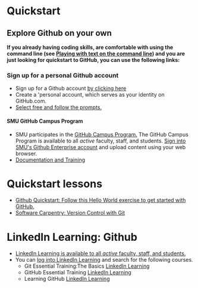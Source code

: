 # Quickstart
## Explore Github on your own
**If you already having coding skills, are comfortable with using the command line (see [Playing with text on the command line](https://github.com/veltman/learninglunches/tree/master/commandline)) and you are just looking for quickstart to GitHub, you can use the following links:** 

### Sign up for a personal Github account 
- Sign up for a Github account [by clicking here](https://docs.github.com/en/get-started/signing-up-for-github/signing-up-for-a-new-github-account)  
- Create a 'personal account, which serves as your identity on GitHub.com.  
- [Select free and follow the prompts.](https://github.com/pricing)

#### SMU GitHub Campus Program
- SMU participates in the [GitHub Campus Program.](https://www.smu.edu/OIT/Services/GitHub) The GitHub Campus Program is available to all *active* faculty, staff, and students. 
[Sign into SMU's Github Enterprise account](http://github.smu.edu/) and upload content using your web browser.
- [Documentation and Training](https://www.smu.edu/oit/services/github/documentation)

# Quickstart lessons  
- [Github Quickstart: Follow this Hello World exercise to get started with GitHub.](https://docs.github.com/en/get-started/quickstart/hello-world)
- [Software Carpentry: Version Control with Git](https://swcarpentry.github.io/git-novice/) 


# LinkedIn Learning: Github 
-  [LinkedIn Learning is available to all *active* faculty, staff, and students.](https://www.smu.edu/OIT/Services/LinkedIn) 
- You can [log into LinkedIn Learning](https://www.smu.edu/OIT/Services/linkedin) and search for the following courses.
    - Git Essential Training:The Basics [LinkedIn Learning](https://www.linkedin.com/learning/git-essential-training-the-basics/)
    - GitHub Essential Training [LinkedIn Learning](https://www.linkedin.com/learning/github-essential-training/version-control-and-collaboration-with-github?u=2139050)
    - Learning GitHub [LinkedIn Learning](https://www.linkedin.com/learning/learning-github)



